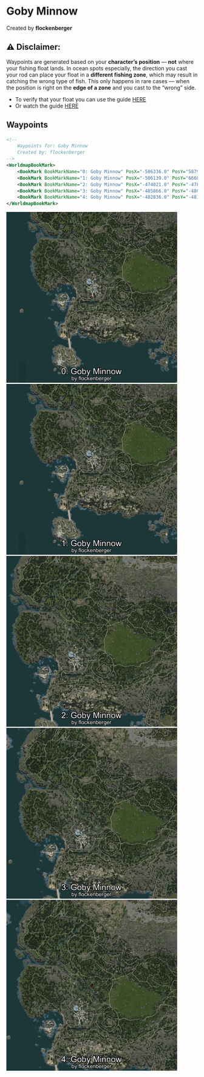 # Goby Minnow
Created by **flockenberger**

## ⚠️ Disclaimer:
Waypoints are generated based on your __**character’s position**__ — __not__ where your fishing float lands.
In ocean spots especially, the direction you cast your rod can place your float in a **different fishing zone**, which may result in catching the wrong type of fish.
This only happens in rare cases — when the position is right on the **edge of a zone** and you cast to the “wrong” side.

- To verify that your float you can use the guide [HERE](https://flockenberger.github.io/bdo-fish-position/)
- Or watch the guide [HERE](https://youtu.be/t-VXcRoNojk)

## Waypoints
```xml
<!--
    Waypoints for: Goby Minnow
    Created by: flockenberger
-->
<WorldmapBookMark>
    <BookMark BookMarkName="0: Goby Minnow" PosX="-506336.0" PosY="5879.0" PosZ="-473724.0" />
    <BookMark BookMarkName="1: Goby Minnow" PosX="-506139.0" PosY="6668.0" PosZ="-474029.0" />
    <BookMark BookMarkName="2: Goby Minnow" PosX="-474021.0" PosY="-4783.0" PosZ="-421376.0" />
    <BookMark BookMarkName="3: Goby Minnow" PosX="-485866.0" PosY="-4801.0" PosZ="-410785.0" />
    <BookMark BookMarkName="4: Goby Minnow" PosX="-482836.0" PosY="-4819.0" PosZ="-403718.0" />
</WorldmapBookMark>
```

<img src="./Goby Minnow_0_Preview.webp" width="450"/> <img src="./Goby Minnow_1_Preview.webp" width="450"/> <img src="./Goby Minnow_2_Preview.webp" width="450"/> <img src="./Goby Minnow_3_Preview.webp" width="450"/> <img src="./Goby Minnow_4_Preview.webp" width="450"/> 